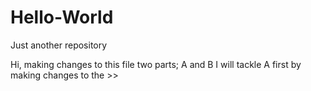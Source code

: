 # Hello-World
Just another repository

Hi, making changes to this file
two parts; A and B
I will tackle A first by making changes to the >>

